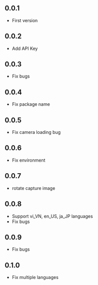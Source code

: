 ## 0.0.1

* First version

## 0.0.2

* Add API Key

## 0.0.3

* Fix bugs

## 0.0.4

* Fix package name

## 0.0.5

* Fix camera loading bug

## 0.0.6

* Fix environment

## 0.0.7

* rotate capture image

## 0.0.8

* Support vi_VN, en_US, ja_JP languages
* Fix bugs

## 0.0.9

* Fix bugs

## 0.1.0

* Fix multiple languages